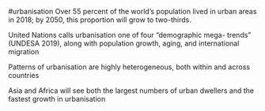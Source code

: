 #urbanisation 
Over 55 percent of the world’s population lived in urban areas in 2018; by 2050, this proportion will grow to two-thirds.

United Nations calls urbanisation one of four “demographic mega- trends” (UNDESA 2019), along with population growth, aging, and international migration

Patterns of urbanisation are highly heterogeneous, both within and across countries


Asia and Africa will see both the largest numbers of urban dwellers and the fastest growth in urbanisation

